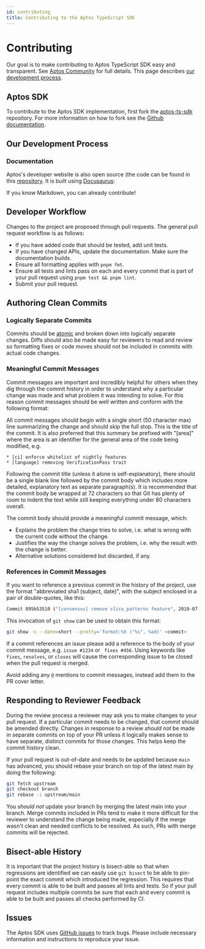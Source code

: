 ```yaml
---
id: contributing
title: Contributing to the Aptos TypeScript SDK
---
```


# Contributing

Our goal is to make contributing to Aptos TypeScript SDK easy and transparent. See [Aptos Community](https://aptos.dev/community) 
for full details. This page describes [our development process](#our-development-process).

## Aptos SDK

To contribute to the Aptos SDK implementation, first fork the [aptos-ts-sdk](https://github.com/aptos-labs/aptos-ts-sdk) 
repository.  For more information on how to fork see the [Github documentation](https://docs.github.com/en/get-started/quickstart/fork-a-repo).

## Our Development Process
### Documentation

Aptos's developer website is also open source (the code can be found in this 
[repository](https://github.com/aptos-labs/aptos-core/tree/main/developers-docs-site/).  It is built using 
[Docusaurus](https://docusaurus.io/):

If you know Markdown, you can already contribute!

## Developer Workflow

Changes to the project are proposed through pull requests. The general pull request workflow is as follows:

* If you have added code that should be tested, add unit tests.
* If you have changed APIs, update the documentation. Make sure the documentation builds.
* Ensure all formatting applies with `pnpm fmt`.
* Ensure all tests and lints pass on each and every commit that is part of your pull request using `pnpm test && pnpm lint`.
* Submit your pull request.

## Authoring Clean Commits

### Logically Separate Commits

Commits should be [atomic](https://en.wikipedia.org/wiki/Atomic_commit#Atomic_commit_convention) and broken down into 
logically separate changes. Diffs should also be made easy for reviewers to read and review so formatting fixes or code 
moves should not be included in commits with actual code changes.

### Meaningful Commit Messages

Commit messages are important and incredibly helpful for others when they dig through the commit history in order to 
understand why a particular change was made and what problem it was intending to solve. For this reason commit messages 
should be well written and conform with the following format:

All commit messages should begin with a single short (50 character max) line summarizing the change and should skip the 
full stop. This is the title of the commit. It is also preferred that this summary be prefixed with "[area]" where the 
area is an identifier for the general area of the code being modified, e.g.

```
* [ci] enforce whitelist of nightly features
* [language] removing VerificationPass trait
```


Following the commit title (unless it alone is self-explanatory), there should be a single blank line followed by the 
commit body which includes more detailed, explanatory text as separate paragraph(s). It is recommended that the commit 
body be wrapped at 72 characters so that Git has plenty of room to indent the text while still keeping everything under 
80 characters overall.

The commit body should provide a meaningful commit message, which:
* Explains the problem the change tries to solve, i.e. what is wrong with the current code without the change.
* Justifies the way the change solves the problem, i.e. why the result with the change is better.
* Alternative solutions considered but discarded, if any.

### References in Commit Messages

If you want to reference a previous commit in the history of the project, use the format "abbreviated sha1 (subject, 
date)", with the subject enclosed in a pair of double-quotes, like this:

```bash
Commit 895b53510 ("[consensus] remove slice_patterns feature", 2019-07-18) noticed that ...
```

This invocation of `git show` can be used to obtain this format:

```bash
git show -s --date=short --pretty='format:%h ("%s", %ad)' <commit>
```

If a commit references an issue please add a reference to the body of your commit message, e.g. `issue #1234` or `
fixes #456`. Using keywords like `fixes`, `resolves`, or `closes` will cause the corresponding issue to be closed when 
the pull request is merged.

Avoid adding any `@` mentions to commit messages, instead add them to the PR cover letter.

## Responding to Reviewer Feedback

During the review process a reviewer may ask you to make changes to your pull request. If a particular commit needs to 
be changed, that commit should be amended directly. Changes in response to a review *should not* be made in separate 
commits on top of your PR unless it logically makes sense to have separate, distinct commits for those changes. This 
helps keep the commit history clean.

If your pull request is out-of-date and needs to be updated because `main` has advanced, you should rebase your branch 
on top of the latest main by doing the following:

```bash
git fetch upstream
git checkout branch
git rebase -i upstream/main
```

You *should not* update your branch by merging the latest main into your branch. Merge commits included in PRs tend to 
make it more difficult for the reviewer to understand the change being made, especially if the merge wasn't clean and 
needed conflicts to be resolved. As such, PRs with merge commits will be rejected.

## Bisect-able History

It is important that the project history is bisect-able so that when regressions are identified we can easily use 
`git bisect` to be able to pin-point the exact commit which introduced the regression. This requires that every commit 
is able to be built and passes all lints and tests. So if your pull request includes multiple commits be sure that each 
and every commit is able to be built and passes all checks performed by CI.

## Issues

The Aptos SDK uses [GitHub issues](https://github.com/aptos-labs/aptos-ts-sdk/issues) to track bugs. Please include 
necessary information and instructions to reproduce your issue.
